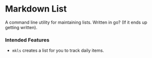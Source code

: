 # Markdown List

A command line utility for maintaining lists. Written in go? (If it ends up getting written).

### Intended Features

* `mkls` creates a list for you to track daily items.

